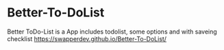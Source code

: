# Better-To-DoList
Better ToDo-List is a App includes todolist, some options and with saveing checklist
https://swapperdev.github.io/Better-To-DoList/
